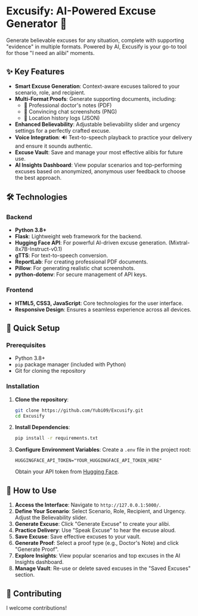 # Excusify: AI-Powered Excuse Generator 🚀

Generate believable excuses for any situation, complete with supporting "evidence" in multiple formats. Powered by AI, Excusify is your go-to tool for those "I need an alibi" moments.

## ✨ Key Features

- **Smart Excuse Generation**: Context-aware excuses tailored to your scenario, role, and recipient.
- **Multi-Format Proofs**: Generate supporting documents, including:
  - 📄 Professional doctor's notes (PDF)
  - 💬 Convincing chat screenshots (PNG)
  - 📍 Location history logs (JSON)
- **Enhanced Believability**: Adjustable believability slider and urgency settings for a perfectly crafted excuse.
- **Voice Integration**: 🔊 Text-to-speech playback to practice your delivery and ensure it sounds authentic.
- **Excuse Vault**: Save and manage your most effective alibis for future use.
- **AI Insights Dashboard**: View popular scenarios and top-performing excuses based on anonymized, anonymous user feedback to choose the best approach.

## 🛠️ Technologies

### Backend
- **Python 3.8+**
- **Flask**: Lightweight web framework for the backend.
- **Hugging Face API**: For powerful AI-driven excuse generation. (Mixtral-8x7B-Instruct-v0.1)
- **gTTS**: For text-to-speech conversion.
- **ReportLab**: For creating professional PDF documents.
- **Pillow**: For generating realistic chat screenshots.
- **python-dotenv**: For secure management of API keys.

### Frontend
- **HTML5, CSS3, JavaScript**: Core technologies for the user interface.
- **Responsive Design**: Ensures a seamless experience across all devices.

## 🚀 Quick Setup

### Prerequisites
- Python 3.8+
- `pip` package manager (included with Python)
- Git for cloning the repository

### Installation

1. **Clone the repository**:
   ```bash
   git clone https://github.com/Yubi09/Excusify.git
   cd Excusify
   ```

2. **Install Dependencies**:
   ```bash
   pip install -r requirements.txt
   ```

3. **Configure Environment Variables**:
   Create a `.env` file in the project root:
   ```plaintext
   HUGGINGFACE_API_TOKEN="YOUR_HUGGINGFACE_API_TOKEN_HERE"
   ```
   Obtain your API token from [Hugging Face](https://huggingface.co/settings/tokens).


## 🎯 How to Use

1. **Access the Interface**: Navigate to `http://127.0.0.1:5000/`.
2. **Define Your Scenario**: Select Scenario, Role, Recipient, and Urgency. Adjust the Believability slider.
3. **Generate Excuse**: Click "Generate Excuse" to create your alibi.
4. **Practice Delivery**: Use "Speak Excuse" to hear the excuse aloud.
5. **Save Excuse**: Save effective excuses to your vault.
6. **Generate Proof**: Select a proof type (e.g., Doctor's Note) and click "Generate Proof".
7. **Explore Insights**: View popular scenarios and top excuses in the AI Insights dashboard.
8. **Manage Vault**: Re-use or delete saved excuses in the "Saved Excuses" section.


## 🤝 Contributing

I welcome contributions!